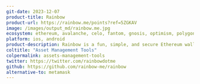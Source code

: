 ```yaml
---
git-date: 2023-12-07
product-title: Rainbow
product-url: https://rainbow.me/points?ref=5ZGKAV
image: /images/output_md/rainbow.me.jpg
ecosystem: ethereum, avalanche, celo, fantom, gnosis, optimism, polygon, arbitrum
platform: ios, android
product-description: Rainbow is a fun, simple, and secure Ethereum wallet that makes managing your assets a joy.
coltitle: "Asset Management Tools"
colpermalink: assets-management-tools
twitter: https://twitter.com/rainbowdotme
github: https://github.com/rainbow-me/rainbow
alternative-to: metamask
---
```

